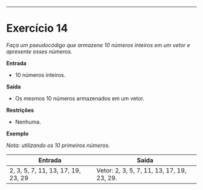 ---
# Exercício 14

*Faça um pseudocódigo que armazene 10 números inteiros em um vetor e apresente esses números.*

**Entrada**

- 10 números inteiros.

**Saída**

- Os mesmos 10 números armazenados em um vetor.

**Restrições**

- Nenhuma.

**Exemplo**

*Nota: utilizando os 10 primeiros números.*

| Entrada | Saída |
|---------|-------|
| 2, 3, 5, 7, 11, 13, 17, 19, 23, 29 | Vetor: 2, 3, 5, 7, 11, 13, 17, 19, 23, 29.|
